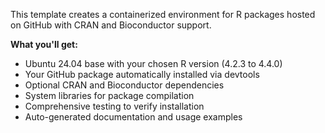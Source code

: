 This template creates a containerized environment for R packages hosted on GitHub with CRAN and Bioconductor support.

**What you'll get:**

- Ubuntu 24.04 base with your chosen R version (4.2.3 to 4.4.0)
- Your GitHub package automatically installed via devtools
- Optional CRAN and Bioconductor dependencies
- System libraries for package compilation
- Comprehensive testing to verify installation
- Auto-generated documentation and usage examples